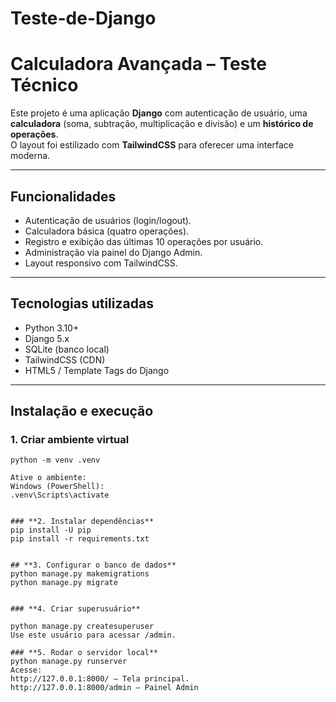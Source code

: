 # Teste-de-Django
# Calculadora Avançada – Teste Técnico

Este projeto é uma aplicação **Django** com autenticação de usuário, uma **calculadora** (soma, subtração, multiplicação e divisão) e um **histórico de operações**.  
O layout foi estilizado com **TailwindCSS** para oferecer uma interface moderna.

---

## **Funcionalidades**
- Autenticação de usuários (login/logout).
- Calculadora básica (quatro operações).
- Registro e exibição das últimas 10 operações por usuário.
- Administração via painel do Django Admin.
- Layout responsivo com TailwindCSS.

---

## **Tecnologias utilizadas**
- Python 3.10+
- Django 5.x
- SQLite (banco local)
- TailwindCSS (CDN)
- HTML5 / Template Tags do Django

---

## **Instalação e execução**

### **1. Criar ambiente virtual**
```Terminal
python -m venv .venv

Ative o ambiente:
Windows (PowerShell):
.venv\Scripts\activate


### **2. Instalar dependências**
pip install -U pip
pip install -r requirements.txt


## **3. Configurar o banco de dados**
python manage.py makemigrations
python manage.py migrate


### **4. Criar superusuário**

python manage.py createsuperuser
Use este usuário para acessar /admin.

### **5. Rodar o servidor local**
python manage.py runserver
Acesse:
http://127.0.0.1:8000/ – Tela principal.
http://127.0.0.1:8000/admin – Painel Admin
